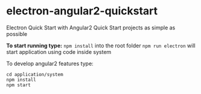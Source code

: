 # electron-angular2-quickstart
Electron Quick Start with Angular2 Quick Start projects as simple as possible

**To start running type:** 
`npm install` into the root folder
`npm run electron` will start application using code inside system

To develop angular2 features type:

    cd application/system
    npm install
    npm start 
